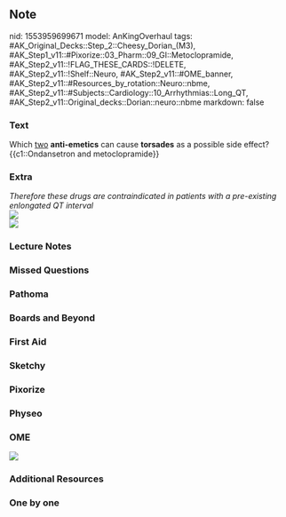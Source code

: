 ## Note
nid: 1553959699671
model: AnKingOverhaul
tags: #AK_Original_Decks::Step_2::Cheesy_Dorian_(M3), #AK_Step1_v11::#Pixorize::03_Pharm::09_GI::Metoclopramide, #AK_Step2_v11::!FLAG_THESE_CARDS::!DELETE, #AK_Step2_v11::!Shelf::Neuro, #AK_Step2_v11::#OME_banner, #AK_Step2_v11::#Resources_by_rotation::Neuro::nbme, #AK_Step2_v11::#Subjects::Cardiology::10_Arrhythmias::Long_QT, #AK_Step2_v11::Original_decks::Dorian::neuro::nbme
markdown: false

### Text
<div>
  Which <u>two</u> <b>anti-emetics</b> can cause <b>torsades</b> as
  a possible side effect?
</div>
<div>
  {{c1::Ondansetron and metoclopramide}}
</div>

### Extra
<div>
  <i>Therefore these drugs are contraindicated in patients with a
  pre-existing enlongated QT interval</i>
</div>
<div>
  <i><img src="paste-459905098056185.jpg"></i>
</div>
<div>
  <i><img src="paste-165455025144117.jpg"></i>
</div>

### Lecture Notes


### Missed Questions


### Pathoma


### Boards and Beyond


### First Aid


### Sketchy


### Pixorize


### Physeo


### OME
<div class="ome-widget">
  <a href="https://onlinemeded.org?ref=anki"><img src=
  "_OME_AnkiFlashcards_General_7.png"></a>
</div>

### Additional Resources


### One by one

